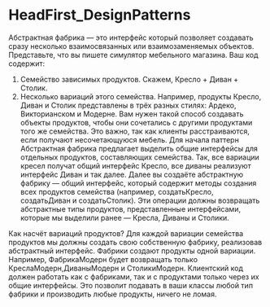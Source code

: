 # HeadFirst_DesignPatterns
Абстрактная фабрика — это интерфейс который позволяет создавать сразу несколько взаимосвязанных или взаимозаменяемых объектов.
Представьте, что вы пишете симулятор мебельного магазина. Ваш код содержит:
1.	Семейство зависимых продуктов. Скажем, Кресло + Диван + Столик.
2.	Несколько вариаций этого семейства. Например, продукты Кресло, Диван и Столик представлены в трёх разных стилях: Ардеко, Викторианском и Модерне.
Вам нужен такой способ создавать объекты продуктов, чтобы они сочетались с другими продуктами того же семейства.
Это важно, так как клиенты расстраиваются, если получают несочетающуюся мебель.
Для начала паттерн Абстрактная фабрика предлагает выделить общие интерфейсы для отдельных продуктов, составляющих семейства.
Так, все вариации кресел получат общий интерфейс Кресло, все диваны реализуют интерфейс Диван и так далее.
Далее вы создаёте абстрактную фабрику — общий интерфейс, который содержит методы создания всех продуктов семейства (например, создатьКресло, создатьДиван и создатьСтолик).
Эти операции должны возвращать абстрактные типы продуктов, представленные интерфейсами, которые мы выделили ранее — Кресла, Диваны и Столики.
 

Как насчёт вариаций продуктов? Для каждой вариации семейства продуктов мы должны создать свою собственную фабрику, реализовав абстрактный интерфейс.
Фабрики создают продукты одной вариации. Например, ФабрикаМодерн будет возвращать только КреслаМодерн,ДиваныМодерн и СтоликиМодерн.
Клиентский код должен работать как с фабриками, так и с продуктами только через их общие интерфейсы. 
Это позволит подавать в ваши классы любой тип фабрики и производить любые продукты, ничего не ломая.
